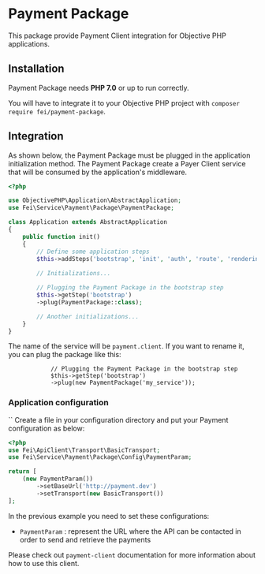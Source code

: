 # Payment Package

This package provide Payment Client integration for Objective PHP applications.

## Installation

Payment Package needs **PHP 7.0** or up to run correctly.

You will have to integrate it to your Objective PHP project with `composer require fei/payment-package`.

## Integration

As shown below, the Payment Package must be plugged in the application initialization method.
The Payment Package create a Payer Client service that will be consumed by the application's middleware.

```php
<?php

use ObjectivePHP\Application\AbstractApplication;
use Fei\Service\Payment\Package\PaymentPackage;

class Application extends AbstractApplication
{
    public function init()
    {
        // Define some application steps
        $this->addSteps('bootstrap', 'init', 'auth', 'route', 'rendering');
        
        // Initializations...

        // Plugging the Payment Package in the bootstrap step
        $this->getStep('bootstrap')
        ->plug(PaymentPackage::class);

        // Another initializations...
    }
}
```

The name of the service will be `payment.client`. If you want to rename it, you can plug the package like this:

```
			// Plugging the Payment Package in the bootstrap step
			$this->getStep('bootstrap')
			->plug(new PaymentPackage('my_service'));
```

### Application configuration
``
Create a file in your configuration directory and put your Payment configuration as below:

```php
<?php
use Fei\ApiClient\Transport\BasicTransport;
use Fei\Service\Payment\Package\Config\PaymentParam;

return [
    (new PaymentParam())
        ->setBaseUrl('http://payment.dev')
        ->setTransport(new BasicTransport())
];
```

In the previous example you need to set these configurations:

* `PaymentParam` : represent the URL where the API can be contacted in order to send and retrieve the payments

Please check out `payment-client` documentation for more information about how to use this client.